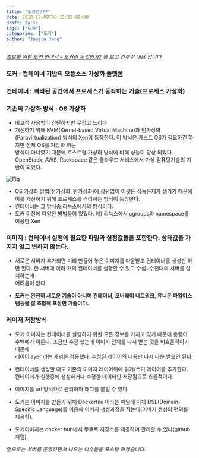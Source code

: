 ```yaml
---
title: "도커란???"
date: 2018-12-09T00:15:15+09:00
draft: false
tags: ["도커"]
categories: ["도커"]
author: "Jaejin Jang"
---
```

*[초보를 위한 도커 안내서 - 도커란 무엇인가?](https://subicura.com/2017/01/19/docker-guide-for-beginners-1.html) 를 보고 간추린 내용 입니다.*

### 도커 : 컨테이너 기반의 오픈소스 가상화 플랫폼
### 컨테이너 : 격리된 공간에서 프로세스가 동작하는 기술(프로세스 가상화)
### 기존의 가상화 방식 : OS 가상화
* 비교적 사용법이 간단하지만 무겁고 느리다
* 개선하기 위해 KVM(Kernel-based Virtual Machine)과 반가상화(Paravirtualization) 방식의 Xen이 등장한다. 이 방식은 게스트 OS가 필요하긴 하지만 전체 OS를 가상화 하는  
 방식이 아니였기 때문에 호스트형 가상화 방식에 비해 성능이 향상 되었다. OpenStack, AWS, Rackspace 같은 클라우드 서비스에서 가상 컴퓨팅기술의 기반이 되었다.

![Fig](/docker1_1.jpg "docker1_1.jpg")

* OS 가상화 방법(전가상화, 반가상화)에 상관없이 어쨋든 성능문제가 생기기 때문에 이를 개선하기 위해 프로세스를 격리하는 방식이 등장한다.
* 컨테이너는 그 방식중 리눅스에서의 방식이다.
* 도커 이전에 다양한 방법들이 있었다. 예) 리눅스에서 cgroups와 namespace를 이용한 Xen

### 이미지 : 컨테이너 실행에 필요한 파일과 설정값들을 포함한다. 상태값을 가지지 않고 변하지 않는다.
* 새로운 서버가 추가되면 미리 만들어 놓은 이미지를 다운받고 컨테이너를 생성만 하면 된다. 한 서버에 여러 개의 컨테이너를 실행할 수 있고 수십~수천대의 서버를 설치하는데  
어려움이 없다.

* **도커는 완전히 새로운 기술이 아니며 컨테이너, 오버레이 네트워크, 유니온 파일이스템등을 잘 조합해 포장한 기술이다.**

### 레이저 저장방식
* 도커 이미지는 컨테이너를 실행하기 위한 모든 정보를 가지고 있기 때문에 용량이 수백메가 이른다. 조금만 수정 했는데 이미지 전체를 다시 받는 것을 비효율적이기 때문에  
 레이어layer 라는 개념을 적용했다. 수정된 레이어의 내용만 다시 다운 받으면 된다.
* 컨테이너를 생성할 때도 기존의 이미지 레이어위에 읽기/쓰기 레이어를 추가한다. 컨테이너가 실행중에 생성하거나 수정한 데이터만 저장됨으로 효율적이다.

* 이미지를 url 방식으로 관리하며 태그를 붙일 수 있다.
* 도커는 이미지를 만들기 위해 Dockerfile 이라는 파일에 자체 DSL(Domain-Specific Language)를 이용해 이미지 생성과정을 적는다(이미지 생성의 편의를 제공함).
* 도커이미지는 docker hub에서 무료로 저장소를 제공하며 관리할 수 있다(github 처럼).

*앞으로는 서버를 운영하면서 나오는 이슈들을 포스팅 하겠습니다.*
